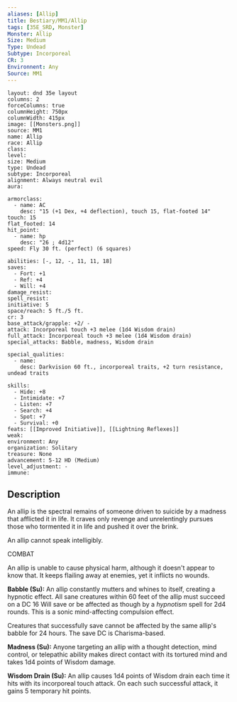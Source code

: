 ```yaml
---
aliases: [Allip]
title: Bestiary/MM1/Allip
tags: [35E_SRD, Monster]
Monster: Allip
Size: Medium
Type: Undead
Subtype: Incorporeal
CR: 3
Environnent: Any
Source: MM1
---
```


```statblock
layout: dnd 35e layout
columns: 2
forceColumns: true
columnHeight: 750px
columnWidth: 415px
image: [[Monsters.png]]
source: MM1
name: Allip
race: Allip
class: 
level: 
size: Medium
type: Undead
subtype: Incorporeal
alignment: Always neutral evil
aura: 

armorclass:
  - name: AC
    desc: "15 (+1 Dex, +4 deflection), touch 15, flat-footed 14"
touch: 15
flat_footed: 14
hit_point:
  - name: hp
    desc: "26 ; 4d12"
speed: Fly 30 ft. (perfect) (6 squares)

abilities: [-, 12, -, 11, 11, 18]
saves:
  - Fort: +1
  - Ref: +4
  - Will: +4
damage_resist: 
spell_resist: 
initiative: 5
space/reach: 5 ft./5 ft.
cr: 3
base_attack/grapple: +2/ -
attack: Incorporeal touch +3 melee (1d4 Wisdom drain)
full_attack: Incorporeal touch +3 melee (1d4 Wisdom drain)
special_attacks: Babble, madness, Wisdom drain

special_qualities:
  - name: 
    desc: Darkvision 60 ft., incorporeal traits, +2 turn resistance, undead traits

skills:
  - Hide: +8
  - Intimidate: +7
  - Listen: +7
  - Search: +4
  - Spot: +7
  - Survival: +0
feats: [[Improved Initiative]], [[Lightning Reflexes]]
weak: 
environment: Any
organization: Solitary
treasure: None
advancement: 5-12 HD (Medium)
level_adjustment: -
immune: 
```

## Description

<p>An allip is the spectral remains of someone driven to suicide by a madness that afflicted it in life. It craves only revenge and unrelentingly pursues those who tormented it in life and pushed it over the brink.</p>
<p>An allip cannot speak intelligibly.</p>
<p>COMBAT</p>
<p>An allip is unable to cause physical harm, although it doesn't appear to know that. It keeps flailing away at enemies, yet it inflicts no wounds.</p>
<p>
            <b>Babble (Su):</b> An allip constantly mutters and whines to itself, creating a hypnotic effect. All sane creatures within 60 feet of the allip must succeed on a DC 16 Will save or be affected as though by a <i>hypnotism</i> spell for 2d4 rounds. This is a sonic mind-affecting compulsion effect.</p>
<p>Creatures that successfully save cannot be affected by the same allip's babble for 24 hours. The save DC is Charisma-based.</p>
<p>
            <b>Madness (Su):</b> Anyone targeting an allip with a thought detection, mind control, or telepathic ability makes direct contact with its tortured mind and takes 1d4 points of Wisdom damage.</p>
<p>
            <b>Wisdom Drain (Su):</b> An allip causes 1d4 points of Wisdom drain each time it hits with its incorporeal touch attack. On each such successful attack, it gains 5 temporary hit points.</p>